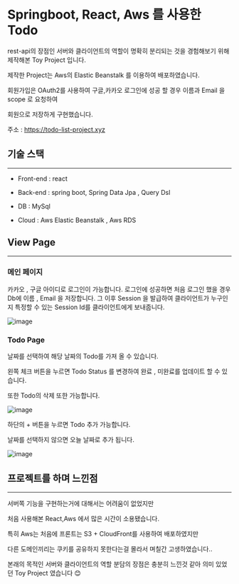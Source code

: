 # Springboot, React, Aws 를 사용한 Todo

rest-api의 장점인 서버와 클라이언트의 역할이 명확히 분리되는 것을 경험해보기 위해 제작해본 Toy Project 입니다.

제작한 Project는 Aws의 Elastic Beanstalk 를 이용하여 배포하였습니다.

회원가입은 OAuth2를 사용하여 구글,카카오 로그인에 성공 할 경우 이름과 Email 을 scope 로 요청하여

회원으로 저장하게 구현했습니다.

주소 : <a href="https://todo-list-project.xyz"> https://todo-list-project.xyz </a>


<h2 id="skill">기술 스택</h2>

---

 - Front-end : react

 - Back-end : spring boot, Spring Data Jpa , Query Dsl

 - DB : MySql

 - Cloud : Aws Elastic Beanstalk , Aws RDS


<h2> View Page </h2>

---

### 메인 페이지

카카오 , 구글 아이디로 로그인이 가능합니다. 
로그인에 성공하면 처음 로그인 했을 경우 Db에 이름 ,  Email 을 저장합니다.
그 이후 Session 을 발급하여 클라이언트가 누구인지 특정할 수 있는 Session Id를 클라이언트에게 보내줍니다.

![image](https://user-images.githubusercontent.com/84924161/161795123-01790230-36d4-46bf-8afb-313960a00024.png)


### Todo Page

날짜를 선택하여 해당 날짜의 Todo를 가져 올 수 있습니다.

왼쪽 체크 버튼을 누르면 Todo Status 를 변경하여 완료 , 미완료를 업데이트 할 수 있습니다.

또한 Todo의 삭제 또한 가능합니다.


![image](https://user-images.githubusercontent.com/84924161/161796427-6817873a-9c4e-4f96-b296-814a132dca6b.png)


하단의 + 버튼을 누르면 Todo 추가 가능합니다.

날짜를 선택하지 않으면 오늘 날짜로 추가 됩니다.

![image](https://user-images.githubusercontent.com/84924161/161797224-f5f751d8-2145-49dc-ba62-e818e467d40f.png)


<h2>프로젝트를 하며 느낀점</h2>

---

서버쪽 기능을 구현하는거에 대해서는 어려움이 없었지만

처음 사용해본 React,Aws 에서 많은 시간이 소용됐습니다.

특히 Aws는 처음에 프론트는 S3 + CloudFront를 사용하여 배포하였지만

다른 도메인끼리는 쿠키를 공유하지 못한다는걸 몰라서 며칠간 고생하였습니다..

본래의 목적인 서버와 클라이언트의 역할 분담의 장점은 충분히 느낀것 같아 의미 있었던 Toy Project 였습니다 😊
